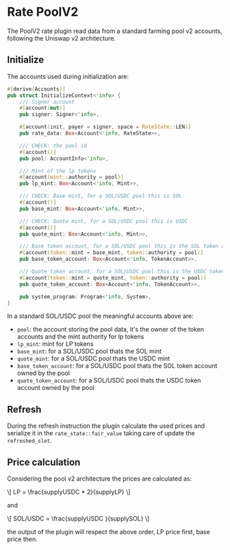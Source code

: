 # Rate PoolV2

The PoolV2 rate plugin read data from a standard farming pool v2 accounts, following the Uniswap v2 architecture.

## Initialize

The accounts used during initialization are:

```rust
#[derive(Accounts)]
pub struct InitializeContext<'info> {
    /// Signer account
    #[account(mut)]
    pub signer: Signer<'info>,

    #[account(init, payer = signer, space = RateState::LEN)]
    pub rate_data: Box<Account<'info, RateState>>,

    /// CHECK: the pool id
    #[account()]
    pub pool: AccountInfo<'info>,

    /// Mint of the lp tokens
    #[account(mint::authority = pool)]
    pub lp_mint: Box<Account<'info, Mint>>,

    /// CHECK: Base mint, for a SOL/USDC pool this is SOL
    #[account()]
    pub base_mint: Box<Account<'info, Mint>>,

    /// CHECK: Quote mint, for a SOL/USDC pool this is USDC
    #[account()]
    pub quote_mint: Box<Account<'info, Mint>>,

    /// Base token account, for a SOL/USDC pool this is the SOL token account
    #[account(token::mint = base_mint, token::authority = pool)]
    pub base_token_account: Box<Account<'info, TokenAccount>>,

    /// Quote token account, for a SOL/USDC pool this is the USDC token account
    #[account(token::mint = quote_mint, token::authority = pool)]
    pub quote_token_account: Box<Account<'info, TokenAccount>>,

    pub system_program: Program<'info, System>,
}
```

In a standard SOL/USDC pool the meaningful accounts above are:

- `pool`: the account storing the pool data, it's the owner of the token accounts and the mint authority for lp tokens
- `lp_mint`: mint for LP tokens
- `base_mint`: for a SOL/USDC pool thats the SOL mint
- `quote_mint`: for a SOL/USDC pool thats the USDC mint
- `base_token_account`: for a SOL/USDC pool thats the SOL token account owned by the pool
- `quote_token_account`: for a SOL/USDC pool thats the USDC token account owned by the pool

## Refresh

During the refresh instruction the plugin calculate the used prices and serialize it in the `rate_state::fair_value` taking care of update the `refreshed_slot`.

## Price calculation

Considering the pool v2 architecture the prices are calculated as:

\\[ LP = \frac{supplyUSDC * 2}{supplyLP} \\]

and

\\[ SOL/USDC = \frac{supplyUSDC }{supplySOL} \\]

the output of the plugin will respect the above order, LP price first, base price then.
